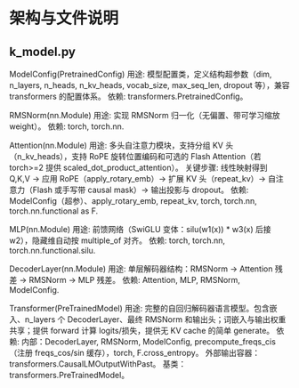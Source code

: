 # 架构与文件说明

## k_model.py

ModelConfig(PretrainedConfig)
用途: 模型配置类，定义结构超参数（dim, n_layers, n_heads, n_kv_heads, vocab_size, max_seq_len, dropout 等），兼容 transformers 的配置体系。
依赖: transformers.PretrainedConfig。

RMSNorm(nn.Module)
用途: 实现 RMSNorm 归一化（无偏置、带可学习缩放 weight）。
依赖: torch, torch.nn.

Attention(nn.Module)
用途: 多头自注意力模块，支持分组 KV 头（n_kv_heads），支持 RoPE 旋转位置编码和可选的 Flash Attention（若 torch>=2 提供 scaled_dot_product_attention）。
关键步骤: 线性映射得到 Q,K,V → 应用 RoPE（apply_rotary_emb）→ 扩展 KV 头（repeat_kv）→ 自注意力（Flash 或手写带 causal mask）→ 输出投影与 dropout。
依赖: ModelConfig（超参）、apply_rotary_emb, repeat_kv, torch, torch.nn, torch.nn.functional as F.

MLP(nn.Module)
用途: 前馈网络（SwiGLU 变体：silu(w1(x)) * w3(x) 后接 w2），隐藏维自动按 multiple_of 对齐。
依赖: torch, torch.nn, torch.nn.functional.silu.

DecoderLayer(nn.Module)
用途: 单层解码器结构：RMSNorm → Attention 残差 → RMSNorm → MLP 残差。
依赖: Attention, MLP, RMSNorm, ModelConfig.

Transformer(PreTrainedModel)
用途: 完整的自回归解码器语言模型。包含嵌入、n_layers 个 DecoderLayer、最终 RMSNorm 和输出头；词嵌入与输出权重共享；提供 forward 计算 logits/损失，提供无 KV cache 的简单 generate。
依赖:
内部：DecoderLayer, RMSNorm, ModelConfig, precompute_freqs_cis（注册 freqs_cos/sin 缓存），torch, F.cross_entropy。
外部输出容器：transformers.CausalLMOutputWithPast。
基类：transformers.PreTrainedModel。